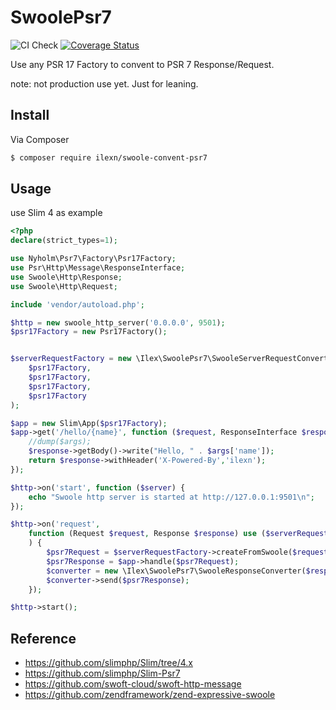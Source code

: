 # SwoolePsr7

![CI Check](https://github.com/iLexN/swoole-psr7/workflows/CI%20Check/badge.svg)
[![Coverage Status](https://coveralls.io/repos/github/iLexN/swoole-psr7/badge.svg?branch=master)](https://coveralls.io/github/iLexN/swoole-psr7?branch=master)

Use any PSR 17 Factory to convent to PSR 7 Response/Request.

note: not production use yet. Just for leaning.

## Install

Via Composer

``` bash
$ composer require ilexn/swoole-convent-psr7
```

## Usage
use Slim 4 as example
``` php
<?php
declare(strict_types=1);

use Nyholm\Psr7\Factory\Psr17Factory;
use Psr\Http\Message\ResponseInterface;
use Swoole\Http\Response;
use Swoole\Http\Request;

include 'vendor/autoload.php';

$http = new swoole_http_server('0.0.0.0', 9501);
$psr17Factory = new Psr17Factory();


$serverRequestFactory = new \Ilex\SwoolePsr7\SwooleServerRequestConverter(
    $psr17Factory,
    $psr17Factory,
    $psr17Factory,
    $psr17Factory
);

$app = new Slim\App($psr17Factory);
$app->get('/hello/{name}', function ($request, ResponseInterface $response, $args) {
    //dump($args);
    $response->getBody()->write("Hello, " . $args['name']);
    return $response->withHeader('X-Powered-By','ilexn');
});

$http->on('start', function ($server) {
    echo "Swoole http server is started at http://127.0.0.1:9501\n";
});

$http->on('request',
    function (Request $request, Response $response) use ($serverRequestFactory , $app
    ) {
        $psr7Request = $serverRequestFactory->createFromSwoole($request);
        $psr7Response = $app->handle($psr7Request);
        $converter = new \Ilex\SwoolePsr7\SwooleResponseConverter($response);
        $converter->send($psr7Response);
    });

$http->start();

```

## Reference
- https://github.com/slimphp/Slim/tree/4.x
- https://github.com/slimphp/Slim-Psr7
- https://github.com/swoft-cloud/swoft-http-message
- https://github.com/zendframework/zend-expressive-swoole

